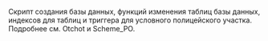 Скрипт создания базы данных, функций изменения таблиц базы данных, индексов для таблиц и триггера для условного полицейского участка. 
Подробнее см. Otchot и Scheme_PO. 

